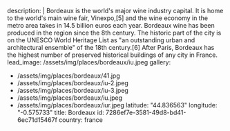 description: |
  Bordeaux is the world's major wine industry capital. It is home to the world's main wine fair, Vinexpo,[5] and the wine economy in the metro area takes in 14.5 billion euros each year. Bordeaux wine has been produced in the region since the 8th century. The historic part of the city is on the UNESCO World Heritage List as "an outstanding urban and architectural ensemble" of the 18th century.[6] After Paris, Bordeaux has the highest number of preserved historical buildings of any city in France.
lead_image: /assets/img/places/bordeaux/iu.jpeg
gallery:
  - /assets/img/places/bordeaux/41.jpg
  - /assets/img/places/bordeaux/iu-2.jpeg
  - /assets/img/places/bordeaux/iu-3.jpeg
  - /assets/img/places/bordeaux/iu.jpeg
  - /assets/img/places/bordeaux/iur.jpeg
latitude: "44.836563"
longitude: "-0.575733"
title: Bordeaux
id: 7286ef7e-3581-49d8-bd41-6ec71d15467f
country: france
